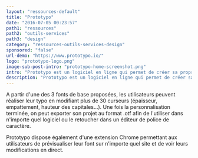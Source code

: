 ```yaml
---
layout: "ressources-default"
title: "Prototypo"
date: "2016-07-05 00:23:57"
path1: "ressources"
path2: "outils-services"
path3: "design"
category: "ressources-outils-services-design"
sponsored: "false"
url-demo: "https://www.prototypo.io/"
logo: "prototypo-logo.png"
image-sub-post-intro: "prototypo-home-screenshot.png"
intro: "Prototypo est un logiciel en ligne qui permet de créer sa propre police de caractère en quelques clics."
description: "Prototypo est un logiciel en ligne qui permet de créer sa propre police de caractère en quelques clics."
---
```

A partir d'une des 3 fonts de base proposées, les utilisateurs peuvent réaliser leur typo en modifiant plus de 30 curseurs (épaisseur, empattement, hauteur des capitales...).
Une fois la personnalisation terminée, on peut exporter son projet au format .otf afin de l'utiliser dans n'importe quel logiciel ou le retoucher dans un éditeur de police de caractère.

Prototypo dispose également d'une extension Chrome permettant aux utilisateurs de prévisualiser leur font sur n'importe quel site et de voir leurs modifications en direct.
